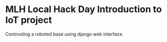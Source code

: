 # MLH Local Hack Day Introduction to IoT project
Controoling a roboted base using django web interface.
